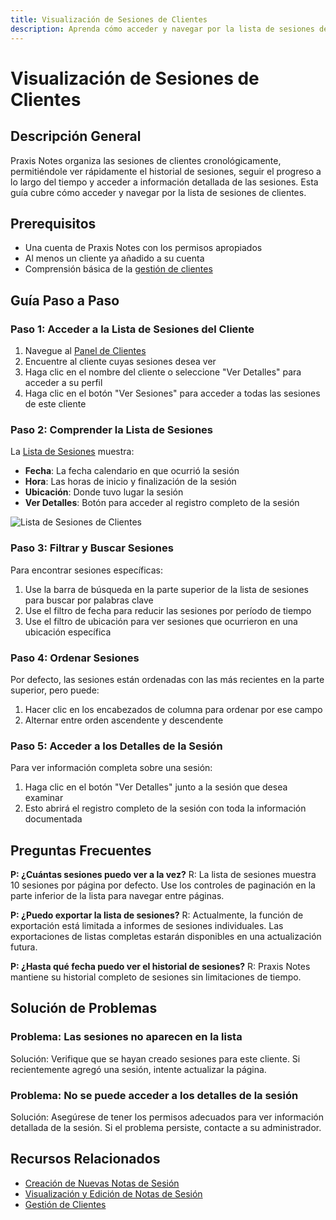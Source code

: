```yaml
---
title: Visualización de Sesiones de Clientes
description: Aprenda cómo acceder y navegar por la lista de sesiones de terapia para sus clientes
---
```


# Visualización de Sesiones de Clientes

## Descripción General

Praxis Notes organiza las sesiones de clientes cronológicamente, permitiéndole ver rápidamente el historial de sesiones, seguir el progreso a lo largo del tiempo y acceder a información detallada de las sesiones. Esta guía cubre cómo acceder y navegar por la lista de sesiones de clientes.

## Prerequisitos

- Una cuenta de Praxis Notes con los permisos apropiados
- Al menos un cliente ya añadido a su cuenta
- Comprensión básica de la [gestión de clientes](/es/clients/managing-clients)

## Guía Paso a Paso

### Paso 1: Acceder a la Lista de Sesiones del Cliente

1. Navegue al [Panel de Clientes](https://app.praxisnotes.com/clients)
2. Encuentre al cliente cuyas sesiones desea ver
3. Haga clic en el nombre del cliente o seleccione "Ver Detalles" para acceder a su perfil
4. Haga clic en el botón "Ver Sesiones" para acceder a todas las sesiones de este cliente

### Paso 2: Comprender la Lista de Sesiones

La [Lista de Sesiones](https://app.praxisnotes.com/clients/sessions) muestra:

- **Fecha**: La fecha calendario en que ocurrió la sesión
- **Hora**: Las horas de inicio y finalización de la sesión
- **Ubicación**: Donde tuvo lugar la sesión
- **Ver Detalles**: Botón para acceder al registro completo de la sesión

![Lista de Sesiones de Clientes](/images/session/client-sessions-list.png)

### Paso 3: Filtrar y Buscar Sesiones

Para encontrar sesiones específicas:

1. Use la barra de búsqueda en la parte superior de la lista de sesiones para buscar por palabras clave
2. Use el filtro de fecha para reducir las sesiones por período de tiempo
3. Use el filtro de ubicación para ver sesiones que ocurrieron en una ubicación específica

### Paso 4: Ordenar Sesiones

Por defecto, las sesiones están ordenadas con las más recientes en la parte superior, pero puede:

1. Hacer clic en los encabezados de columna para ordenar por ese campo
2. Alternar entre orden ascendente y descendente

### Paso 5: Acceder a los Detalles de la Sesión

Para ver información completa sobre una sesión:

1. Haga clic en el botón "Ver Detalles" junto a la sesión que desea examinar
2. Esto abrirá el registro completo de la sesión con toda la información documentada

## Preguntas Frecuentes

**P: ¿Cuántas sesiones puedo ver a la vez?**
R: La lista de sesiones muestra 10 sesiones por página por defecto. Use los controles de paginación en la parte inferior de la lista para navegar entre páginas.

**P: ¿Puedo exportar la lista de sesiones?**
R: Actualmente, la función de exportación está limitada a informes de sesiones individuales. Las exportaciones de listas completas estarán disponibles en una actualización futura.

**P: ¿Hasta qué fecha puedo ver el historial de sesiones?**
R: Praxis Notes mantiene su historial completo de sesiones sin limitaciones de tiempo.

## Solución de Problemas

### Problema: Las sesiones no aparecen en la lista

Solución: Verifique que se hayan creado sesiones para este cliente. Si recientemente agregó una sesión, intente actualizar la página.

### Problema: No se puede acceder a los detalles de la sesión

Solución: Asegúrese de tener los permisos adecuados para ver información detallada de la sesión. Si el problema persiste, contacte a su administrador.

## Recursos Relacionados

- [Creación de Nuevas Notas de Sesión](/es/clients/session-create)
- [Visualización y Edición de Notas de Sesión](/es/clients/session-view-edit)
- [Gestión de Clientes](/es/clients/managing-clients)
